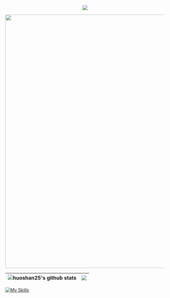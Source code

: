 <p align="center">
<img src="https://capsule-render.vercel.app/api?type=waving&color=timeGradient&height=300&&section=header&text=HI THERE!&fontSize=90&fontAlign=50&fontAlignY=30&desc=I an huoshan&descAlign=50&descSize=30&descAlignY=60&animation=twinkling" />
</p>

<img width="800" src="https://github-readme-activity-graph.vercel.app/graph?username=huoshan25&theme=github-compact&hide_border=true&area=true" />


| <a> <img align="center" src="https://github-readme-stats.vercel.app/api?username=huoshan25&show_icons=true&include_all_commits=true&title_color=1E80FF&hide_border=true" alt="huoshan25's github stats" /> </a> | <a> <img align="center" src="https://github-readme-stats.vercel.app/api/top-langs/?username=huoshan25&layout=compact&title_color=1E80FF&hide_border=true" /> </a> | 
| ------------- | ------------- |

[![My Skills](https://skillicons.dev/icons?i=js,ts,html,css,nest,next,nuxt)](https://skillicons.dev)
